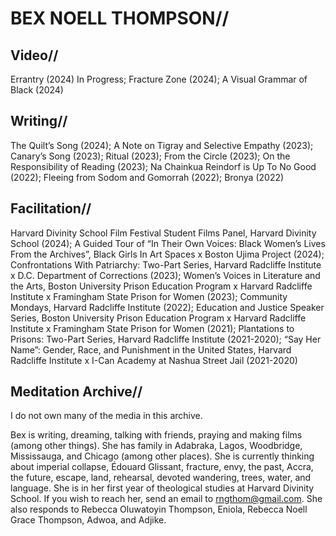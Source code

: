# BEX NOELL THOMPSON//

## Video//
Errantry (2024) In Progress; Fracture Zone (2024); A Visual Grammar of Black (2024)

## Writing//
The Quilt’s Song (2024); A Note on Tigray and Selective Empathy (2023); Canary’s Song (2023); Ritual (2023); From the Circle (2023); On the Responsibility of Reading (2023); Na Chainkua Reindorf is Up To No Good (2022); Fleeing from Sodom and Gomorrah (2022); Bronya (2022)

## Facilitation//
Harvard Divinity School Film Festival Student Films Panel, Harvard Divinity School (2024); A Guided Tour of “In Their Own Voices: Black Women’s Lives From the Archives”, Black Girls In Art Spaces x Boston Ujima Project (2024); Confrontations With Patriarchy: Two-Part Series, Harvard Radcliffe Institute x D.C. Department of Corrections (2023); Women’s Voices in Literature and the Arts, Boston University Prison Education Program x Harvard Radcliffe Institute x Framingham State Prison for Women (2023); Community Mondays, Harvard Radcliffe Institute (2022); Education and Justice Speaker Series, Boston University Prison Education Program x Harvard Radcliffe Institute x Framingham State Prison for Women (2021); Plantations to Prisons: Two-Part Series, Harvard Radcliffe Institute (2021-2020); “Say Her Name”: Gender, Race, and Punishment in the United States, Harvard Radcliffe Institute x I-Can Academy at Nashua Street Jail  (2021-2020)

## Meditation Archive//
I do not own many of the media in this archive.

Bex is writing, dreaming, talking with friends, praying and making films (among other things). She has family in Adabraka, Lagos, Woodbridge, Mississauga, and Chicago (among other places). She is currently thinking about imperial collapse, Édouard Glissant, fracture, envy, the past, Accra, the future, escape, land, rehearsal, devoted wandering, trees, water, and language. She is in her first year of theological studies at Harvard Divinity School. If you wish to reach her, send an email to rngthom@gmail.com. She also responds to Rebecca Oluwatoyin Thompson, Eniola, Rebecca Noell Grace Thompson, Adwoa, and Adjike.
